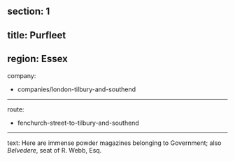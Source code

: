 section: 1
----
title: Purfleet
----
region: Essex
----
company:
- companies/london-tilbury-and-southend
----
route:
- fenchurch-street-to-tilbury-and-southend
----
text: Here are immense powder magazines belonging to Government; also *Belvedere*, seat of R. Webb, Esq.
